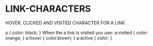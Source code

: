 # LINK-CHARACTERS
HOVER, CLICKED AND VISITED CHARACTER FOR A LINK

a {
  color: black;
  }
 When the a link is visited
 you use:
 a:visited {
  color: orange;
}
a:hover {
  color:brown;
}
a:active {
  color: 
}
